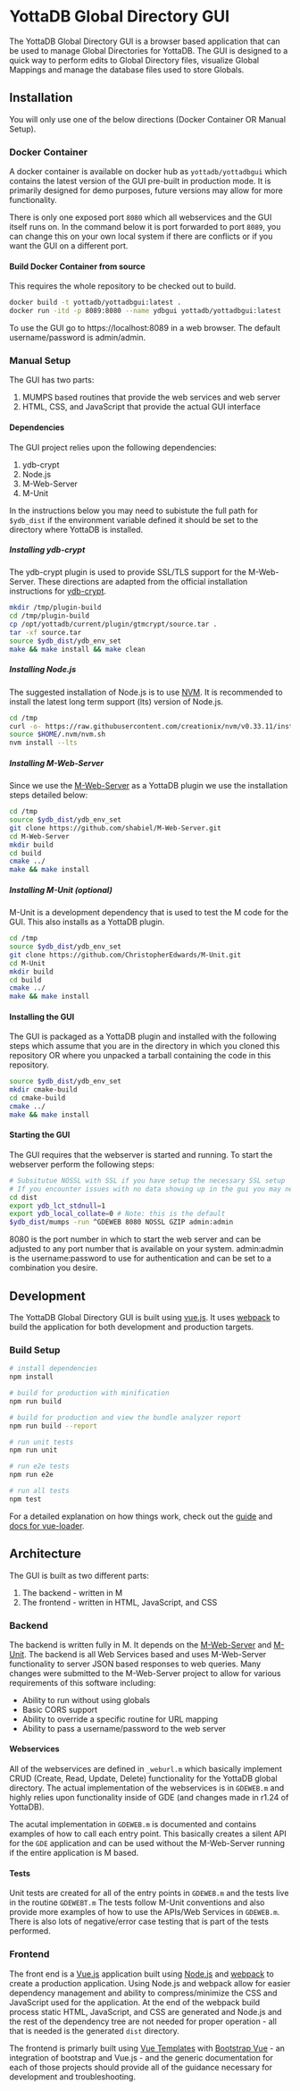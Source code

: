 # YottaDB Global Directory GUI

The YottaDB Global Directory GUI is a browser based application that can be used to manage Global Directories for YottaDB. The GUI is designed to a quick way to perform edits to Global Directory files, visualize Global Mappings and manage the database files used to store Globals.

## Installation

You will only use one of the below directions (Docker Container OR Manual Setup).

### Docker Container

A docker container is available on docker hub as `yottadb/yottadbgui` which contains the latest version of the GUI pre-built in production mode. It is primarily designed for demo purposes, future versions may allow for more functionality.

There is only one exposed port `8080` which all webservices and the GUI itself runs on. In the command below it is port forwarded to port `8089`, you can change this on your own local system if there are conflicts or if you want the GUI on a different port.

#### Build Docker Container from source

This requires the whole repository to be checked out to build.

```bash
docker build -t yottadb/yottadbgui:latest .
docker run -itd -p 8089:8080 --name ydbgui yottadb/yottadbgui:latest
```

To use the GUI go to https://localhost:8089 in a web browser.
The default username/password is admin/admin.

### Manual Setup

The GUI has two parts:

1. MUMPS based routines that provide the web services and web server
2. HTML, CSS, and JavaScript that provide the actual GUI interface

#### Dependencies

The GUI project relies upon the following dependencies:

1. ydb-crypt
2. Node.js
3. M-Web-Server
4. M-Unit

In the instructions below you may need to subistute the full path for `$ydb_dist` if the environment variable defined it should be set to the directory where YottaDB is installed.

##### Installing ydb-crypt

The ydb-crypt plugin is used to provide SSL/TLS support for the M-Web-Server. These directions are adapted from the official installation instructions for [ydb-crypt](https://docs.yottadb.com/AdminOpsGuide/encryption.html#plugin-architecture-and-interface).

```bash
mkdir /tmp/plugin-build
cd /tmp/plugin-build
cp /opt/yottadb/current/plugin/gtmcrypt/source.tar .
tar -xf source.tar
source $ydb_dist/ydb_env_set
make && make install && make clean
```

##### Installing Node.js

The suggested installation of Node.js is to use [NVM](https://github.com/nvm-sh/nvm). It is recommended to install the latest long term support (lts) version of Node.js.

```bash
cd /tmp
curl -o- https://raw.githubusercontent.com/creationix/nvm/v0.33.11/install.sh | bash
source $HOME/.nvm/nvm.sh
nvm install --lts
```

##### Installing M-Web-Server

Since we use the [M-Web-Server](https://github.com/shabiel/M-Web-Server) as a YottaDB plugin we use the installation steps detailed below:

```bash
cd /tmp
source $ydb_dist/ydb_env_set
git clone https://github.com/shabiel/M-Web-Server.git
cd M-Web-Server
mkdir build
cd build
cmake ../
make && make install
```

##### Installing M-Unit (optional)

M-Unit is a development dependency that is used to test the M code for the GUI. This also installs as a YottaDB plugin.

```bash
cd /tmp
source $ydb_dist/ydb_env_set
git clone https://github.com/ChristopherEdwards/M-Unit.git
cd M-Unit
mkdir build
cd build
cmake ../
make && make install
```

#### Installing the GUI

The GUI is packaged as a YottaDB plugin and installed with the following steps which assume that you are in the directory in which you cloned this repository OR where you unpacked a tarball containing the code in this repository.

```bash
source $ydb_dist/ydb_env_set
mkdir cmake-build
cd cmake-build
cmake ../
make && make install
```

#### Starting the GUI

The GUI requires that the webserver is started and running. To start the webserver perform the following steps:

```bash
# Subsitutue NOSSL with SSL if you have setup the necessary SSL setup
# If you encounter issues with no data showing up in the gui you may need to add NOGZIP
cd dist
export ydb_lct_stdnull=1
export ydb_local_collate=0 # Note: this is the default
$ydb_dist/mumps -run ^GDEWEB 8080 NOSSL GZIP admin:admin
```

8080 is the port number in which to start the web server and can be adjusted to any port number that is available on your system.
admin:admin is the username:password to use for authentication and can be set to a combination you desire.

## Development

The YottaDB Global Directory GUI is built using [vue.js](https://vuejs.org/). It uses [webpack](https://webpack.js.org/) to build the application for both development and production targets.

### Build Setup

```bash
# install dependencies
npm install

# build for production with minification
npm run build

# build for production and view the bundle analyzer report
npm run build --report

# run unit tests
npm run unit

# run e2e tests
npm run e2e

# run all tests
npm test
```

For a detailed explanation on how things work, check out the [guide](http://vuejs-templates.github.io/webpack/) and [docs for vue-loader](http://vuejs.github.io/vue-loader).

## Architecture

The GUI is built as two different parts:

1. The backend - written in M
2. The frontend - written in HTML, JavaScript, and CSS

### Backend

The backend is written fully in M. It depends on the [M-Web-Server](http://github.com/shabiel/M-Web-Server) and [M-Unit](http://github.com/ChristopherEdwards/M-Unit). The backend is all Web Services based and uses M-Web-Server functionality to server JSON based responses to web queries. Many changes were submitted to the M-Web-Server project to allow for various requirements of this software including:

* Ability to run without using globals
* Basic CORS support
* Ability to override a specific routine for URL mapping
* Ability to pass a username/password to the web server

#### Webservices

All of the webservices are defined in `_weburl.m` which basically implement CRUD (Create, Read, Update, Delete) functionality for the YottaDB global directory. The actual implementation of the webservices is in `GDEWEB.m` and highly relies upon functionality inside of GDE (and changes made in r1.24 of YottaDB).

The acutal implementation in `GDEWEB.m` is documented and contains examples of how to call each entry point. This basically creates a silent API for the `GDE` application and can be used without the M-Web-Server running if the entire application is M based.

#### Tests

Unit tests are created for all of the entry points in `GDEWEB.m` and the tests live in the routine `GDEWEBT.m` The tests follow M-Unit conventions and also provide more examples of how to use the APIs/Web Services in `GDEWEB.m`. There is also lots of negative/error case testing that is part of the tests performed.

### Frontend

The front end is a [Vue.js](https://vuejs.org/) application built using [Node.js](https://nodejs.org) and [webpack](https://webpack.js.org/) to create a production application. Using Node.js and webpack allow for easier dependency management and ability to compress/minimize the CSS and JavaScript used for the application. At the end of the webpack build process static HTML, JavaScript, and CSS are generated and Node.js and the rest of the dependency tree are not needed for proper operation - all that is needed is the generated `dist` directory.

The frontend is primarly built using [Vue Templates](http://vuejs-templates.github.io) with [Bootstrap Vue](https://bootstrap-vue.js.org) - an integration of bootstrap and Vue.js - and the generic documentation for each of those projects should provide all of the guidance necessary for development and troubleshooting.
